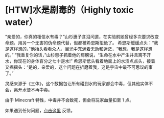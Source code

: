 # [HTW]水是剧毒的（Highly toxic water）

“亲爱的，你真的相信水有毒？”山杉惠子含泪问道，在实验前她曾经多次要求改变命题，用另一个无害的伪命题代替，但都被希恩斯拒绝了。
希恩斯缓缓点头：“我是这样想的，”他抬头看看众人，目光中充满着无助和迷茫，“我想，我是这样想的。”
“我重复你的话，”山杉惠子抓着他的肩膀说，“生命在水中产生并且离不开水，你现在的身体百分之七十是水!”
希恩斯低头看着地面上的水渍点点头，接着又摇摇头：“是的，亲爱的，这个问题在折磨着我，这是宇宙中最不可思议的事了。”

灵感来源于《三体》，这个数据包让所有碰到水的玩家都会中毒，但其他实体不会，离开水便不再中毒。

由于 Minecraft 特性，中毒并不会致死，但会将玩家血量扣至 1 点。

如果遇到任何问题，[点击这里](https://github.com/WhiteElephant-abc/Highly-toxic-water/issues/new/choose) 反馈。

